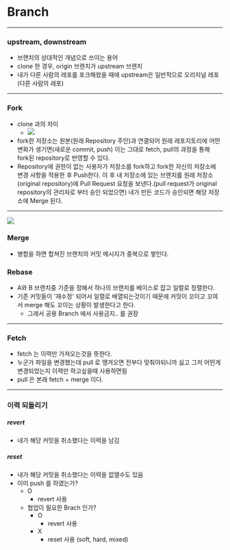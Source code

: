 # Branch
---
### upstream, downstream
* 브랜치의 상대적인 개념으로 쓰이는 용어
* clone 한 경우, origin 브랜치가 upstream 브랜치
* 내가 다른 사람의 레포를 포크해왔을 때에 upstream은 일반적으로 오리지널 레포(다른 사람의 레포)
---
### Fork
* clone 과의 차이
  * ![](https://img1.daumcdn.net/thumb/R1280x0/?scode=mtistory2&fname=https%3A%2F%2Fblog.kakaocdn.net%2Fdn%2FcNIKgW%2FbtqzVC5QIms%2F7NgNXHZvZoWbaP3Wy6QWd1%2Fimg.png)
* fork한 저장소는 원본(원래 Repository 주인)과 연결되어 원래 레포지토리에 어떤 변화가 생기면(새로운 commit, push) 이는 그대로 fetch, pull의 과정을 통해 fork된 repository로 반영할 수 있다.
* Repository에 권한이 없는 사용자가 저장소를 fork하고 fork한 자신의 저장소에 변경 사항을 적용한 후 Push한다. 이 후 내 저장소에 있는 브랜치를 원래 저장소(original repository)에 Pull Request 요청을 보낸다.(pull request가 original repository의 관리자로 부터 승인 되었으면) 내가 만든 코드가 승인되면 해당 저장소에 Merge 된다.

---
![](https://media.vlpt.us/images/kgh239/post/b889ec37-1ce2-4065-94a5-6aa9591f07a2/image.png)
### Merge
* 병합을 하면 합쳐진 브랜치의 커밋 메시지가 중복으로 쌓인다.
### Rebase
* A와 B 브랜치중 기준을 정해서 하나의 브랜치를 베이스로 잡고 일렬로 정렬한다.
* 기존 커밋들이 '재수정' 되어서 일렬로 배열되는것이기 때문에 커밋이 꼬이고 꼬여서 merge 해도 꼬이는 상황이 발생한다고 한다.
  * 그래서 공용 Branch 에서 사용금지.. 를 권장

---
### Fetch
* fetch 는 이력만 가져오는것을 뜻한다.
* 누군가 파일을 변경했는데 pull 로 땡겨오면 전부다 맞춰야되니까 싫고 그저 어떤게 변경되었는지 이력만 하고싶을때 사용하면됨
* pull 은 본래 fetch + merge 이다.

--- 
### 이력 되돌리기
##### revert
* 내가 해당 커밋을 취소했다는 이력을 남김
##### reset
* 내가 해당 커밋을 취소했다는 이력을 없앨수도 있음
* 이미 push 를 하였는가?
  * O
    * revert 사용
  * 협업이 필요한 Brach 인가?
    * O
      * revert 사용
    * X
      * reset 사용 (soft, hard, mixed)
